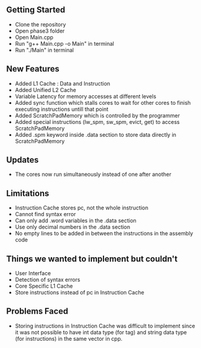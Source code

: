 ## Getting Started
- Clone the repository
- Open phase3 folder
- Open Main.cpp
- Run "g++ Main.cpp -o Main" in terminal
- Run "./Main" in terminal

## New Features
- Added L1 Cache : Data and Instruction 
- Added Unified L2 Cache
- Variable Latency for memory accesses at different levels
- Added sync function which stalls cores to wait for other cores to finish executing instructions untill that point
- Added ScratchPadMemory which is controlled by the programmer
- Added special instructions (lw_spm, sw_spm, evict, get) to access ScratchPadMemory
- Added .spm keyword inside .data section to store data directly in ScratchPadMemory

## Updates
- The cores now run simultaneously instead of one after another

## Limitations
- Instruction Cache stores pc, not the whole instruction
- Cannot find syntax error
- Can only add .word variables in the .data section
- Use only decimal numbers in the .data section
- No empty lines to be added in between the instructions in the assembly code

## Things we wanted to implement but couldn't
- User Interface
- Detection of syntax errors
- Core Specific L1 Cache
- Store instructions instead of pc in Instruction Cache

## Problems Faced
- Storing instructions in Instruction Cache was difficult to implement since it was not possible to have int data type (for tag) and string data type (for instructions) in the same vector in cpp.


